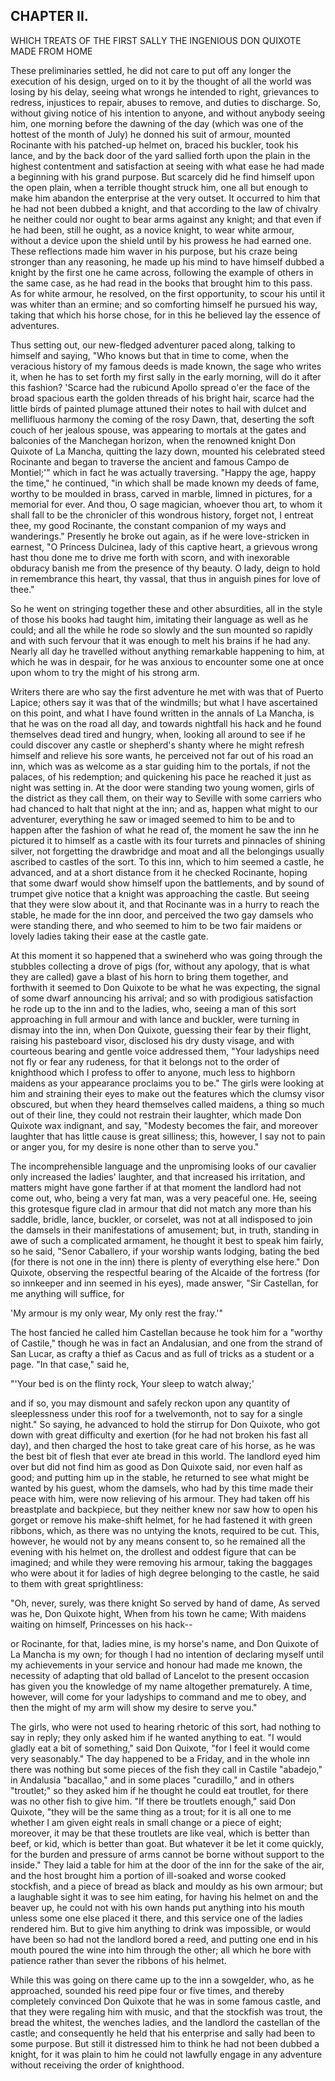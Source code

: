 ## CHAPTER II.

WHICH TREATS OF THE FIRST SALLY THE INGENIOUS DON QUIXOTE MADE FROM HOME


These preliminaries settled, he did not care to put off any longer the
execution of his design, urged on to it by the thought of all the world
was losing by his delay, seeing what wrongs he intended to right,
grievances to redress, injustices to repair, abuses to remove, and duties
to discharge. So, without giving notice of his intention to anyone, and
without anybody seeing him, one morning before the dawning of the day
(which was one of the hottest of the month of July) he donned his suit of
armour, mounted Rocinante with his patched-up helmet on, braced his
buckler, took his lance, and by the back door of the yard sallied forth
upon the plain in the highest contentment and satisfaction at seeing with
what ease he had made a beginning with his grand purpose. But scarcely
did he find himself upon the open plain, when a terrible thought struck
him, one all but enough to make him abandon the enterprise at the very
outset. It occurred to him that he had not been dubbed a knight, and that
according to the law of chivalry he neither could nor ought to bear arms
against any knight; and that even if he had been, still he ought, as a
novice knight, to wear white armour, without a device upon the shield
until by his prowess he had earned one. These reflections made him waver
in his purpose, but his craze being stronger than any reasoning, he made
up his mind to have himself dubbed a knight by the first one he came
across, following the example of others in the same case, as he had read
in the books that brought him to this pass. As for white armour, he
resolved, on the first opportunity, to scour his until it was whiter than
an ermine; and so comforting himself he pursued his way, taking that
which his horse chose, for in this he believed lay the essence of
adventures.

Thus setting out, our new-fledged adventurer paced along, talking to
himself and saying, "Who knows but that in time to come, when the
veracious history of my famous deeds is made known, the sage who writes
it, when he has to set forth my first sally in the early morning, will do
it after this fashion? 'Scarce had the rubicund Apollo spread o'er the
face of the broad spacious earth the golden threads of his bright hair,
scarce had the little birds of painted plumage attuned their notes to
hail with dulcet and mellifluous harmony the coming of the rosy Dawn,
that, deserting the soft couch of her jealous spouse, was appearing to
mortals at the gates and balconies of the Manchegan horizon, when the
renowned knight Don Quixote of La Mancha, quitting the lazy down, mounted
his celebrated steed Rocinante and began to traverse the ancient and
famous Campo de Montiel;'" which in fact he was actually traversing.
"Happy the age, happy the time," he continued, "in which shall be made
known my deeds of fame, worthy to be moulded in brass, carved in marble,
limned in pictures, for a memorial for ever. And thou, O sage magician,
whoever thou art, to whom it shall fall to be the chronicler of this
wondrous history, forget not, I entreat thee, my good Rocinante, the
constant companion of my ways and wanderings." Presently he broke out
again, as if he were love-stricken in earnest, "O Princess Dulcinea, lady
of this captive heart, a grievous wrong hast thou done me to drive me
forth with scorn, and with inexorable obduracy banish me from the
presence of thy beauty. O lady, deign to hold in remembrance this heart,
thy vassal, that thus in anguish pines for love of thee."

So he went on stringing together these and other absurdities, all in the
style of those his books had taught him, imitating their language as well
as he could; and all the while he rode so slowly and the sun mounted so
rapidly and with such fervour that it was enough to melt his brains if he
had any. Nearly all day he travelled without anything remarkable
happening to him, at which he was in despair, for he was anxious to
encounter some one at once upon whom to try the might of his strong arm.

Writers there are who say the first adventure he met with was that of
Puerto Lapice; others say it was that of the windmills; but what I have
ascertained on this point, and what I have found written in the annals of
La Mancha, is that he was on the road all day, and towards nightfall his
hack and he found themselves dead tired and hungry, when, looking all
around to see if he could discover any castle or shepherd's shanty where
he might refresh himself and relieve his sore wants, he perceived not far
out of his road an inn, which was as welcome as a star guiding him to the
portals, if not the palaces, of his redemption; and quickening his pace
he reached it just as night was setting in. At the door were standing two
young women, girls of the district as they call them, on their way to
Seville with some carriers who had chanced to halt that night at the inn;
and as, happen what might to our adventurer, everything he saw or imaged
seemed to him to be and to happen after the fashion of what he read of,
the moment he saw the inn he pictured it to himself as a castle with its
four turrets and pinnacles of shining silver, not forgetting the
drawbridge and moat and all the belongings usually ascribed to castles of
the sort. To this inn, which to him seemed a castle, he advanced, and at
a short distance from it he checked Rocinante, hoping that some dwarf
would show himself upon the battlements, and by sound of trumpet give
notice that a knight was approaching the castle. But seeing that they
were slow about it, and that Rocinante was in a hurry to reach the
stable, he made for the inn door, and perceived the two gay damsels who
were standing there, and who seemed to him to be two fair maidens or
lovely ladies taking their ease at the castle gate.

At this moment it so happened that a swineherd who was going through the
stubbles collecting a drove of pigs (for, without any apology, that is
what they are called) gave a blast of his horn to bring them together,
and forthwith it seemed to Don Quixote to be what he was expecting, the
signal of some dwarf announcing his arrival; and so with prodigious
satisfaction he rode up to the inn and to the ladies, who, seeing a man
of this sort approaching in full armour and with lance and buckler, were
turning in dismay into the inn, when Don Quixote, guessing their fear by
their flight, raising his pasteboard visor, disclosed his dry dusty
visage, and with courteous bearing and gentle voice addressed them, "Your
ladyships need not fly or fear any rudeness, for that it belongs not to
the order of knighthood which I profess to offer to anyone, much less to
highborn maidens as your appearance proclaims you to be." The girls were
looking at him and straining their eyes to make out the features which
the clumsy visor obscured, but when they heard themselves called maidens,
a thing so much out of their line, they could not restrain their
laughter, which made Don Quixote wax indignant, and say, "Modesty becomes
the fair, and moreover laughter that has little cause is great silliness;
this, however, I say not to pain or anger you, for my desire is none
other than to serve you."

The incomprehensible language and the unpromising looks of our cavalier
only increased the ladies' laughter, and that increased his irritation,
and matters might have gone farther if at that moment the landlord had
not come out, who, being a very fat man, was a very peaceful one. He,
seeing this grotesque figure clad in armour that did not match any more
than his saddle, bridle, lance, buckler, or corselet, was not at all
indisposed to join the damsels in their manifestations of amusement; but,
in truth, standing in awe of such a complicated armament, he thought it
best to speak him fairly, so he said, "Senor Caballero, if your worship
wants lodging, bating the bed (for there is not one in the inn) there is
plenty of everything else here." Don Quixote, observing the respectful
bearing of the Alcaide of the fortress (for so innkeeper and inn seemed
in his eyes), made answer, "Sir Castellan, for me anything will suffice,
for

'My armour is my only wear,
My only rest the fray.'"

The host fancied he called him Castellan because he took him for a
"worthy of Castile," though he was in fact an Andalusian, and one from
the strand of San Lucar, as crafty a thief as Cacus and as full of tricks
as a student or a page. "In that case," said he,

"'Your bed is on the flinty rock,
Your sleep to watch alway;'

and if so, you may dismount and safely reckon upon any quantity of
sleeplessness under this roof for a twelvemonth, not to say for a single
night." So saying, he advanced to hold the stirrup for Don Quixote, who
got down with great difficulty and exertion (for he had not broken his
fast all day), and then charged the host to take great care of his horse,
as he was the best bit of flesh that ever ate bread in this world. The
landlord eyed him over but did not find him as good as Don Quixote said,
nor even half as good; and putting him up in the stable, he returned to
see what might be wanted by his guest, whom the damsels, who had by this
time made their peace with him, were now relieving of his armour. They
had taken off his breastplate and backpiece, but they neither knew nor
saw how to open his gorget or remove his make-shift helmet, for he had
fastened it with green ribbons, which, as there was no untying the knots,
required to be cut. This, however, he would not by any means consent to,
so he remained all the evening with his helmet on, the drollest and
oddest figure that can be imagined; and while they were removing his
armour, taking the baggages who were about it for ladies of high degree
belonging to the castle, he said to them with great sprightliness:

"Oh, never, surely, was there knight
  So served by hand of dame,
As served was he, Don Quixote hight,
  When from his town he came;
With maidens waiting on himself,
  Princesses on his hack--

or Rocinante, for that, ladies mine, is my horse's name, and Don Quixote
of La Mancha is my own; for though I had no intention of declaring myself
until my achievements in your service and honour had made me known, the
necessity of adapting that old ballad of Lancelot to the present occasion
has given you the knowledge of my name altogether prematurely. A time,
however, will come for your ladyships to command and me to obey, and then
the might of my arm will show my desire to serve you."

The girls, who were not used to hearing rhetoric of this sort, had
nothing to say in reply; they only asked him if he wanted anything to
eat. "I would gladly eat a bit of something," said Don Quixote, "for I
feel it would come very seasonably." The day happened to be a Friday, and
in the whole inn there was nothing but some pieces of the fish they call
in Castile "abadejo," in Andalusia "bacallao," and in some places
"curadillo," and in others "troutlet;" so they asked him if he thought he
could eat troutlet, for there was no other fish to give him. "If there be
troutlets enough," said Don Quixote, "they will be the same thing as a
trout; for it is all one to me whether I am given eight reals in small
change or a piece of eight; moreover, it may be that these troutlets are
like veal, which is better than beef, or kid, which is better than goat.
But whatever it be let it come quickly, for the burden and pressure of
arms cannot be borne without support to the inside." They laid a table
for him at the door of the inn for the sake of the air, and the host
brought him a portion of ill-soaked and worse cooked stockfish, and a
piece of bread as black and mouldy as his own armour; but a laughable
sight it was to see him eating, for having his helmet on and the beaver
up, he could not with his own hands put anything into his mouth unless
some one else placed it there, and this service one of the ladies
rendered him. But to give him anything to drink was impossible, or would
have been so had not the landlord bored a reed, and putting one end in
his mouth poured the wine into him through the other; all which he bore
with patience rather than sever the ribbons of his helmet.

While this was going on there came up to the inn a sowgelder, who, as he
approached, sounded his reed pipe four or five times, and thereby
completely convinced Don Quixote that he was in some famous castle, and
that they were regaling him with music, and that the stockfish was trout,
the bread the whitest, the wenches ladies, and the landlord the castellan
of the castle; and consequently he held that his enterprise and sally had
been to some purpose. But still it distressed him to think he had not
been dubbed a knight, for it was plain to him he could not lawfully
engage in any adventure without receiving the order of knighthood.




